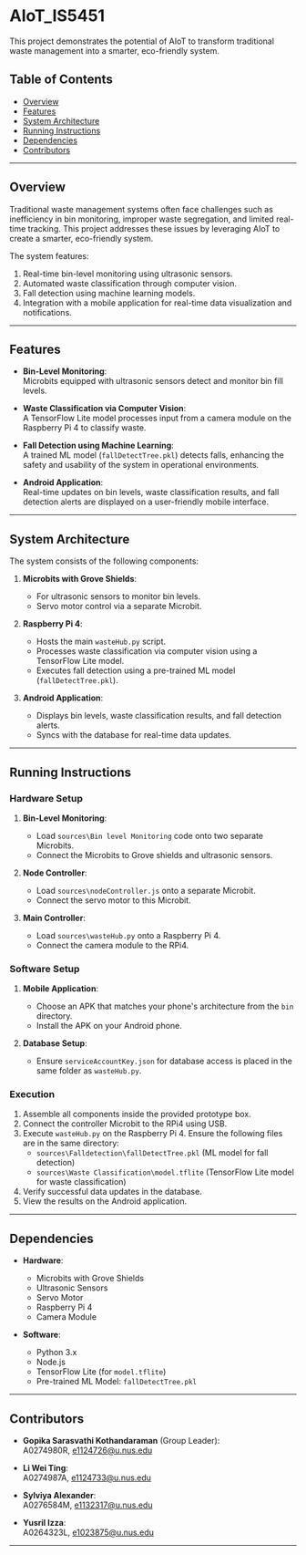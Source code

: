 # AIoT_IS5451
This project demonstrates the potential of AIoT to transform traditional waste management into a smarter, eco-friendly system.


## Table of Contents  
- [Overview](#overview)  
- [Features](#features)  
- [System Architecture](#system-architecture)  
- [Running Instructions](#running-instructions)  
- [Dependencies](#dependencies)  
- [Contributors](#contributors)  

---

## Overview  
Traditional waste management systems often face challenges such as inefficiency in bin monitoring, improper waste segregation, and limited real-time tracking. This project addresses these issues by leveraging AIoT to create a smarter, eco-friendly system.  

The system features:  
1. Real-time bin-level monitoring using ultrasonic sensors.  
2. Automated waste classification through computer vision.  
3. Fall detection using machine learning models.  
4. Integration with a mobile application for real-time data visualization and notifications.  

---

## Features  
- **Bin-Level Monitoring**:  
  Microbits equipped with ultrasonic sensors detect and monitor bin fill levels.  

- **Waste Classification via Computer Vision**:  
  A TensorFlow Lite model processes input from a camera module on the Raspberry Pi 4 to classify waste.  

- **Fall Detection using Machine Learning**:  
  A trained ML model (`fallDetectTree.pkl`) detects falls, enhancing the safety and usability of the system in operational environments.  

- **Android Application**:  
  Real-time updates on bin levels, waste classification results, and fall detection alerts are displayed on a user-friendly mobile interface.  

---

## System Architecture  
The system consists of the following components:  
1. **Microbits with Grove Shields**:  
   - For ultrasonic sensors to monitor bin levels.  
   - Servo motor control via a separate Microbit.  

2. **Raspberry Pi 4**:  
   - Hosts the main `wasteHub.py` script.  
   - Processes waste classification via computer vision using a TensorFlow Lite model.  
   - Executes fall detection using a pre-trained ML model (`fallDetectTree.pkl`).  

3. **Android Application**:  
   - Displays bin levels, waste classification results, and fall detection alerts.  
   - Syncs with the database for real-time data updates.  

---

## Running Instructions  
### Hardware Setup  
1. **Bin-Level Monitoring**:  
   - Load `sources\Bin level Monitoring` code onto two separate Microbits.  
   - Connect the Microbits to Grove shields and ultrasonic sensors.  

2. **Node Controller**:  
   - Load `sources\nodeController.js` onto a separate Microbit.  
   - Connect the servo motor to this Microbit.  

3. **Main Controller**:  
   - Load `sources\wasteHub.py` onto a Raspberry Pi 4.  
   - Connect the camera module to the RPi4.  

### Software Setup  
1. **Mobile Application**:  
   - Choose an APK that matches your phone's architecture from the `bin` directory.  
   - Install the APK on your Android phone.  

2. **Database Setup**:  
   - Ensure `serviceAccountKey.json` for database access is placed in the same folder as `wasteHub.py`.  

### Execution  
1. Assemble all components inside the provided prototype box.  
2. Connect the controller Microbit to the RPi4 using USB.  
3. Execute `wasteHub.py` on the Raspberry Pi 4. Ensure the following files are in the same directory:  
   - `sources\Falldetection\fallDetectTree.pkl` (ML model for fall detection)  
   - `sources\Waste Classification\model.tflite` (TensorFlow Lite model for waste classification)  
4. Verify successful data updates in the database.  
5. View the results on the Android application.  

---

## Dependencies  
- **Hardware**:  
  - Microbits with Grove Shields  
  - Ultrasonic Sensors  
  - Servo Motor  
  - Raspberry Pi 4  
  - Camera Module  

- **Software**:  
  - Python 3.x  
  - Node.js  
  - TensorFlow Lite (for `model.tflite`)  
  - Pre-trained ML Model: `fallDetectTree.pkl`  

---

## Contributors  
- **Gopika Sarasvathi Kothandaraman** (Group Leader):  
  A0274980R, e1124726@u.nus.edu  

- **Li Wei Ting**:  
  A0274987A, e1124733@u.nus.edu  

- **Sylviya Alexander**:  
  A0276584M, e1132317@u.nus.edu  

- **Yusril Izza**:  
  A0264323L, e1023875@u.nus.edu  

---

